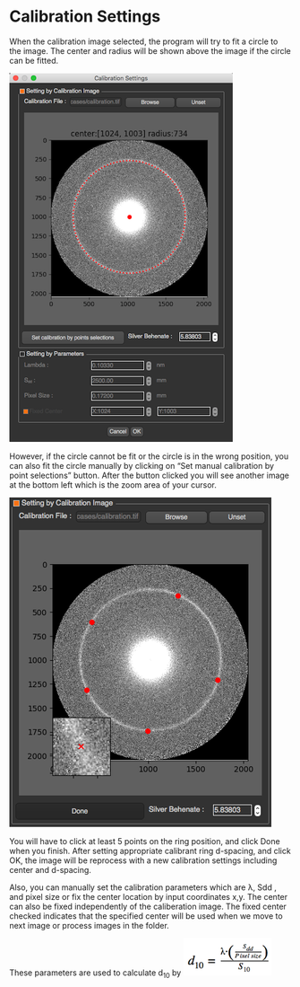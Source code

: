 # Calibration Settings

When the calibration image selected, the program will try to fit a circle to the image. The center and radius will be shown above the image if the circle can be fitted.

![Calibration Settings](../images/calibration.png)

However, if the circle cannot be fit or the circle is in the wrong position, you can also fit the circle manually by clicking on “Set manual calibration by point selections” button. After the button clicked you will see another image at the bottom left which is the zoom area of your cursor.

![manual calibration](../images/manual_cali.png)

You will have to click at least 5 points on the ring position, and click Done when you finish. After setting appropriate calibrant ring d-spacing, and click OK, the image will be reprocess with a new calibration settings including center and d-spacing.

Also, you can manually set the calibration parameters which are λ, Sdd , and pixel size or fix the center location by input coordinates x,y. The center can also be fixed independently of the caliberation image. The fixed center checked indicates that the specified center will be used when we move to next image or process images in the folder.

These parameters are used to calculate d<sub>10</sub> by ![d10](../images/d10.png)
